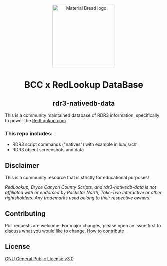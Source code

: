 <p align="center">
    <img width="200" src="https://user-images.githubusercontent.com/10902965/219849734-3bf246ab-48ab-4598-b8f2-12bcc0649a59.png" alt="Material Bread logo">
</p>

<h1 align="center">
  BCC x RedLookup DataBase
</h1>

<h2 align="center">
    rdr3-nativedb-data
</h2>

This is a community maintained database of RDR3 information, specifically to power the  [RedLookup.com](https://redlookup.com)

### This repo includes:
- RDR3 script commands ("natives") with example in lua/js/c#
- RDR3 object screenshots and data

## Disclaimer
This is a community resource that is strictly for educational purposes!

_RedLookup, Bryce Canyon County Scripts, and rdr3-nativedb-data is not affiliated with or endorsed by Rockstar North, Take-Two Interactive or other rightsholders. Any trademarks used belong to their respective owners._

## Contributing
Pull requests are welcome. For major changes, please open an issue first to discuss what you would like to change. [How to contribute](https://github.com/BryceCanyonCounty/rdr3-nativedb-data/blob/main/.github/CONTRIBUTING.md)

## License
[GNU General Public License v3.0](https://github.com/BryceCanyonCounty/rdr3-nativedb-data/blob/master/LICENSE)
